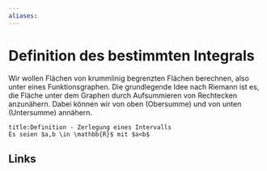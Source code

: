 ```yaml
---
aliases: 
---
```

# Definition des bestimmten Integrals 
Wir wollen Flächen von krummlinig begrenzten Flächen berechnen, also unter eines Funktionsgraphen.
Die grundlegende Idee nach Riemann ist es, die Fläche unter dem Graphen durch Aufsummieren von Rechtecken anzunähern. Dabei können wir von oben (Obersumme) und von unten (Untersumme) annähern.
```ad-abstract
title:Definition - Zerlegung eines Intervalls
Es seien $a,b \in \mathbb{R}$ mit $a<b$ 
```
## Links